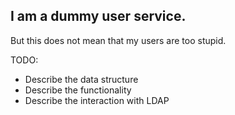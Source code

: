 ## I am a dummy user service.
But this does not mean that my users are too stupid.

TODO:
- Describe the data structure
- Describe the functionality
- Describe the interaction with LDAP